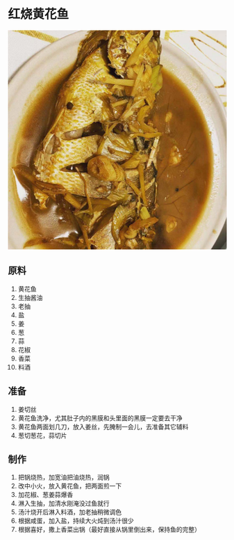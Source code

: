 # 红烧黄花鱼

![&#x7EA2;&#x70E7;&#x9EC4;&#x82B1;&#x9C7C;](.gitbook/assets/211575880965_.pic.jpg)

## 原料

1. 黄花鱼
2. 生抽酱油
3. 老抽
4. 盐
5. 姜
6. 葱
7. 蒜
8. 花椒
9. 香菜
10. 料酒

## 准备

1. 姜切丝
2. 黄花鱼洗净，尤其肚子内的黑膜和头里面的黑膜一定要去干净
3. 黄花鱼两面划几刀，放入姜丝，先腌制一会儿，去准备其它辅料
4. 葱切葱花，蒜切片

## 制作

1. 把锅烧热，加宽油把油烧热，润锅
2. 改中小火，放入黄花鱼，把两面煎一下
3. 加花椒、葱姜蒜爆香
4. 淋入生抽，加清水刚淹没过鱼就行
5. 汤汁烧开后淋入料酒，加老抽稍微调色
6. 根据咸蛋，加入盐，持续大火炖到汤汁很少
7. 根据喜好，撒上香菜出锅（最好直接从锅里倒出来，保持鱼的完整）

